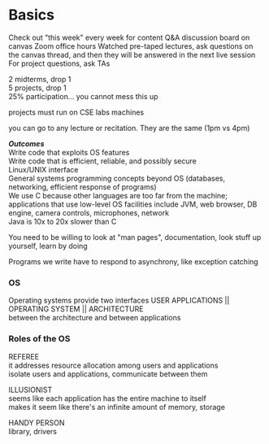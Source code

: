 # Basics
Check out "this week" every week for content
Q&A discussion board on canvas
Zoom office hours
Watched pre-taped lectures, ask questions on the canvas thread, and then they will be answered in the next live session
For project questions, ask TAs  
  
2 midterms, drop 1  
5 projects, drop 1  
25% participation... you cannot mess this up  
  
projects must run on CSE labs machines  
  
you can go to any lecture or recitation. They are the same (1pm vs 4pm)

***Outcomes***  
Write code that exploits OS features  
Write code that is efficient, reliable, and possibly secure  
Linux/UNIX interface  
General systems programming concepts beyond OS (databases, networking, efficient response of programs)  
We use C because other languages are too far from the machine; applications that use low-level OS 
facilities include JVM, web browser, DB engine, camera controls, microphones, network  
Java is 10x to 20x slower than C  
  
You need to be willing to look at "man pages", documentation, look stuff up yourself, learn by doing  
  
Programs we write have to respond to asynchrony, like exception catching  
  
### OS
Operating systems provide two interfaces
USER APPLICATIONS
	||
OPERATING SYSTEM
	||
ARCHITECTURE  
between the architecture and between applications

### Roles of the OS
REFEREE  
it addresses resource allocation among users and applications  
isolate users and applications, communicate between them  
  
ILLUSIONIST  
seems like each application has the entire machine to itself  
makes it seem like there's an infinite amount of memory, storage  
  
HANDY PERSON  
library, drivers  
